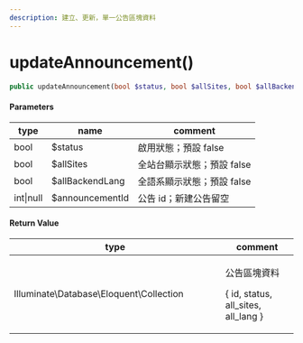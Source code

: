 ```yaml
---
description: 建立、更新，單一公告區塊資料
---
```


# updateAnnouncement()

```php
public updateAnnouncement(bool $status, bool $allSites, bool $allBackendLang, ?int $announcementId): DBCollection
```

#### Parameters

| type      | name            | comment          |
| --------- | --------------- | ---------------- |
| bool      | $status         | 啟用狀態；預設 false    |
| bool      | $allSites       | 全站台顯示狀態；預設 false |
| bool      | $allBackendLang | 全語系顯示狀態；預設 false |
| int\|null | $announcementId | 公告 id；新建公告留空     |

#### **Return Value**

<table><thead><tr><th width="359">type</th><th>comment</th></tr></thead><tbody><tr><td>Illuminate\Database\Eloquent\Collection</td><td><p>公告區塊資料</p><p>{ id, status, all_sites, all_lang }</p></td></tr></tbody></table>
